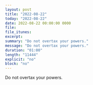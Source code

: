 ```yaml
---
layout: post
title: "2022-08-22"
today: "2022-08-22"
date: 2022-08-22 00:00:00 0000
file:
file_itunes:
excerpt:
summary: "Do not overtax your powers."
message: "Do not overtax your powers."
duration: "01:00"
length: "11444"
explicit: "no"
block: "no"
---
```

Do not overtax your powers.

